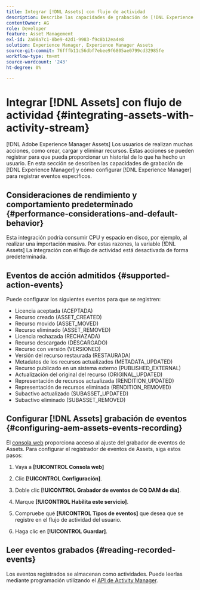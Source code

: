 ```yaml
---
title: Integrar [!DNL Assets] con flujo de actividad
description: Describe las capacidades de grabación de [!DNL Experience Manager] y cómo configurarlo para registrar eventos específicos.
contentOwner: AG
role: Developer
feature: Asset Management
exl-id: 2a08a7c1-8be9-42d1-9983-f9c8b12ea4e8
solution: Experience Manager, Experience Manager Assets
source-git-commit: 76fffb11c56dbf7ebee9f6805ae0799cd32985fe
workflow-type: tm+mt
source-wordcount: '243'
ht-degree: 0%

---
```


# Integrar [!DNL Assets] con flujo de actividad {#integrating-assets-with-activity-stream}

[!DNL Adobe Experience Manager Assets] Los usuarios de realizan muchas acciones, como crear, cargar y eliminar recursos. Estas acciones se pueden registrar para que pueda proporcionar un historial de lo que ha hecho un usuario. En esta sección se describen las capacidades de grabación de [!DNL Experience Manager] y cómo configurar [!DNL Experience Manager] para registrar eventos específicos.

## Consideraciones de rendimiento y comportamiento predeterminado {#performance-considerations-and-default-behavior}

Esta integración podría consumir CPU y espacio en disco, por ejemplo, al realizar una importación masiva. Por estas razones, la variable [!DNL Assets] La integración con el flujo de actividad está desactivada de forma predeterminada.

## Eventos de acción admitidos {#supported-action-events}

Puede configurar los siguientes eventos para que se registren:

* Licencia aceptada (ACEPTADA)
* Recurso creado (ASSET_CREATED)
* Recurso movido (ASSET_MOVED)
* Recurso eliminado (ASSET_REMOVED)
* Licencia rechazada (RECHAZADA)
* Recurso descargado (DESCARGADO)
* Recurso con versión (VERSIONED)
* Versión del recurso restaurada (RESTAURADA)
* Metadatos de los recursos actualizados (METADATA_UPDATED)
* Recurso publicado en un sistema externo (PUBLISHED_EXTERNAL)
* Actualización del original del recurso (ORIGINAL_UPDATED)
* Representación de recursos actualizada (RENDITION_UPDATED)
* Representación de recursos eliminada (RENDITION_REMOVED)
* Subactivo actualizado (SUBASSET_UPDATED)
* Subactivo eliminado (SUBASSET_REMOVED)

## Configurar [!DNL Assets] grabación de eventos {#configuring-aem-assets-events-recording}

El [consola web](/help/sites-deploying/configuring-osgi.md) proporciona acceso al ajuste del grabador de eventos de Assets. Para configurar el registrador de eventos de Assets, siga estos pasos:

1. Vaya a **[!UICONTROL Consola web]**

1. Clic **[!UICONTROL Configuración]**.

1. Doble clic **[!UICONTROL Grabador de eventos de CQ DAM de día]**.

1. Marque **[!UICONTROL Habilita este servicio]**.

1. Compruebe qué **[!UICONTROL Tipos de eventos]** que desea que se registre en el flujo de actividad del usuario.

1. Haga clic en **[!UICONTROL Guardar]**.

## Leer eventos grabados {#reading-recorded-events}

Los eventos registrados se almacenan como actividades. Puede leerlas mediante programación utilizando el [API de Activity Manager](https://developer.adobe.com/experience-manager/reference-materials/6-5/javadoc/com/adobe/granite/activitystreams/ActivityManager.html).
